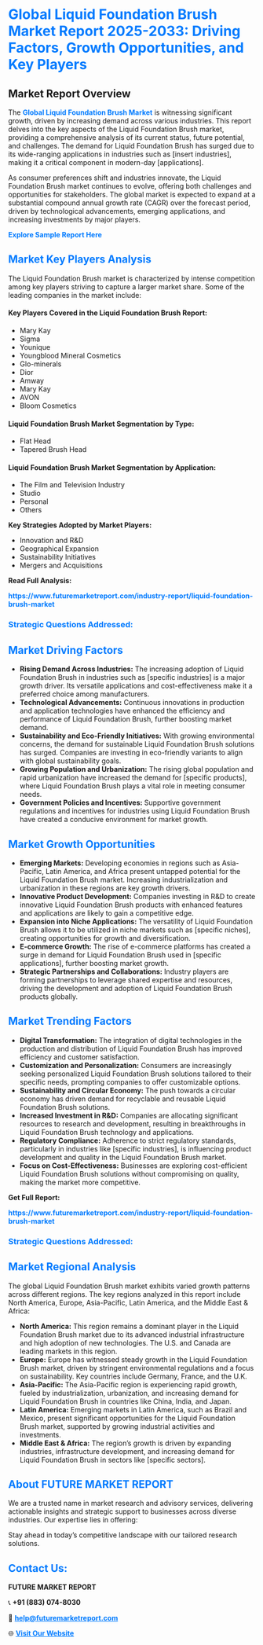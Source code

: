 <h1 style="color: #007BFF;">Global Liquid Foundation Brush Market Report 2025-2033: Driving Factors, Growth Opportunities, and Key Players</h1>

<section id="overview">
<h2>Market Report Overview</h2>
<p>The <a href="https://www.futuremarketreport.com/industry-report/liquid-foundation-brush-market" style="color: #007BFF; text-decoration: none;"><strong>Global Liquid Foundation Brush Market</strong></a> is witnessing significant growth, driven by increasing demand across various industries. This report delves into the key aspects of the Liquid Foundation Brush market, providing a comprehensive analysis of its current status, future potential, and challenges. The demand for Liquid Foundation Brush has surged due to its wide-ranging applications in industries such as [insert industries], making it a critical component in modern-day [applications].</p>
<p>As consumer preferences shift and industries innovate, the Liquid Foundation Brush market continues to evolve, offering both challenges and opportunities for stakeholders. The global market is expected to expand at a substantial compound annual growth rate (CAGR) over the forecast period, driven by technological advancements, emerging applications, and increasing investments by major players.</p>
</section>

<section id="overview">
<p><a href="https://www.futuremarketreport.com/request-sample/reportId=86039" style="color: #007BFF; text-decoration: none;"><strong>Explore Sample Report Here</strong></a></p>
</section>

<section id="key-players">
<h2 style="color: #007BFF;">Market Key Players Analysis</h2>
<p>The Liquid Foundation Brush market is characterized by intense competition among key players striving to capture a larger market share. Some of the leading companies in the market include:</p>
<h4>Key Players Covered in the Liquid Foundation Brush Report:</h4>
<ul><li>Mary Kay</li><li>Sigma</li><li>Younique</li><li>Youngblood Mineral Cosmetics</li><li>Glo-minerals</li><li>Dior</li><li>Amway</li><li>Mary Kay</li><li>AVON</li><li>Bloom Cosmetics</li></ul>
<h4>Liquid Foundation Brush Market Segmentation by Type:</h4>
<ul><li>Flat Head</li><li>Tapered Brush Head</li></ul>

<h4>Liquid Foundation Brush Market Segmentation by Application:</h4>
<ul><li>The Film and Television Industry</li><li>Studio</li><li>Personal</li><li>Others</li></ul>
<p><strong>Key Strategies Adopted by Market Players:</strong></p>
<ul>
<li>Innovation and R&D</li>
<li>Geographical Expansion</li>
<li>Sustainability Initiatives</li>
<li>Mergers and Acquisitions</li>
</ul>
</section>

<section>
<p><strong>Read Full Analysis: </strong></p><a href="https://www.futuremarketreport.com/industry-report/liquid-foundation-brush-market" style="color: #007BFF; text-decoration: none;"><strong>https://www.futuremarketreport.com/industry-report/liquid-foundation-brush-market</strong></a>
<h3 style="color: #007BFF;">Strategic Questions Addressed:</h3>
</section>

<section id="driving-factors">
<h2 style="color: #007BFF;">Market Driving Factors</h2>
<ul>
<li><strong>Rising Demand Across Industries:</strong> The increasing adoption of Liquid Foundation Brush in industries such as [specific industries] is a major growth driver. Its versatile applications and cost-effectiveness make it a preferred choice among manufacturers.</li>
<li><strong>Technological Advancements:</strong> Continuous innovations in production and application technologies have enhanced the efficiency and performance of Liquid Foundation Brush, further boosting market demand.</li>
<li><strong>Sustainability and Eco-Friendly Initiatives:</strong> With growing environmental concerns, the demand for sustainable Liquid Foundation Brush solutions has surged. Companies are investing in eco-friendly variants to align with global sustainability goals.</li>
<li><strong>Growing Population and Urbanization:</strong> The rising global population and rapid urbanization have increased the demand for [specific products], where Liquid Foundation Brush plays a vital role in meeting consumer needs.</li>
<li><strong>Government Policies and Incentives:</strong> Supportive government regulations and incentives for industries using Liquid Foundation Brush have created a conducive environment for market growth.</li>
</ul>
</section>

<section id="growth-opportunities">
<h2 style="color: #007BFF;">Market Growth Opportunities</h2>
<ul>
<li><strong>Emerging Markets:</strong> Developing economies in regions such as Asia-Pacific, Latin America, and Africa present untapped potential for the Liquid Foundation Brush market. Increasing industrialization and urbanization in these regions are key growth drivers.</li>
<li><strong>Innovative Product Development:</strong> Companies investing in R&D to create innovative Liquid Foundation Brush products with enhanced features and applications are likely to gain a competitive edge.</li>
<li><strong>Expansion into Niche Applications:</strong> The versatility of Liquid Foundation Brush allows it to be utilized in niche markets such as [specific niches], creating opportunities for growth and diversification.</li>
<li><strong>E-commerce Growth:</strong> The rise of e-commerce platforms has created a surge in demand for Liquid Foundation Brush used in [specific applications], further boosting market growth.</li>
<li><strong>Strategic Partnerships and Collaborations:</strong> Industry players are forming partnerships to leverage shared expertise and resources, driving the development and adoption of Liquid Foundation Brush products globally.</li>
</ul>
</section>

<section id="trending-factors">
<h2 style="color: #007BFF;">Market Trending Factors</h2>
<ul>
<li><strong>Digital Transformation:</strong> The integration of digital technologies in the production and distribution of Liquid Foundation Brush has improved efficiency and customer satisfaction.</li>
<li><strong>Customization and Personalization:</strong> Consumers are increasingly seeking personalized Liquid Foundation Brush solutions tailored to their specific needs, prompting companies to offer customizable options.</li>
<li><strong>Sustainability and Circular Economy:</strong> The push towards a circular economy has driven demand for recyclable and reusable Liquid Foundation Brush solutions.</li>
<li><strong>Increased Investment in R&D:</strong> Companies are allocating significant resources to research and development, resulting in breakthroughs in Liquid Foundation Brush technology and applications.</li>
<li><strong>Regulatory Compliance:</strong> Adherence to strict regulatory standards, particularly in industries like [specific industries], is influencing product development and quality in the Liquid Foundation Brush market.</li>
<li><strong>Focus on Cost-Effectiveness:</strong> Businesses are exploring cost-efficient Liquid Foundation Brush solutions without compromising on quality, making the market more competitive.</li>
</ul>
</section>

<section>
<p><strong>Get Full Report: </strong></p><a href="https://www.futuremarketreport.com/industry-report/liquid-foundation-brush-market" style="color: #007BFF; text-decoration: none;"><strong>https://www.futuremarketreport.com/industry-report/liquid-foundation-brush-market</strong></a>
<h3 style="color: #007BFF;">Strategic Questions Addressed:</h3>
</section>


<section id="regional-analysis">
<h2 style="color: #007BFF;">Market Regional Analysis</h2>
<p>The global Liquid Foundation Brush market exhibits varied growth patterns across different regions. The key regions analyzed in this report include North America, Europe, Asia-Pacific, Latin America, and the Middle East & Africa:</p>
<ul>
<li><strong>North America:</strong> This region remains a dominant player in the Liquid Foundation Brush market due to its advanced industrial infrastructure and high adoption of new technologies. The U.S. and Canada are leading markets in this region.</li>
<li><strong>Europe:</strong> Europe has witnessed steady growth in the Liquid Foundation Brush market, driven by stringent environmental regulations and a focus on sustainability. Key countries include Germany, France, and the U.K.</li>
<li><strong>Asia-Pacific:</strong> The Asia-Pacific region is experiencing rapid growth, fueled by industrialization, urbanization, and increasing demand for Liquid Foundation Brush in countries like China, India, and Japan.</li>
<li><strong>Latin America:</strong> Emerging markets in Latin America, such as Brazil and Mexico, present significant opportunities for the Liquid Foundation Brush market, supported by growing industrial activities and investments.</li>
<li><strong>Middle East & Africa:</strong> The region’s growth is driven by expanding industries, infrastructure development, and increasing demand for Liquid Foundation Brush in sectors like [specific sectors].</li>
</ul>
</section>

<footer>
<h2 style="color: #007BFF;">About FUTURE MARKET REPORT</h2>
<p>We are a trusted name in market research and advisory services, delivering actionable insights and strategic support to businesses across diverse industries. Our expertise lies in offering:</p>

<p>Stay ahead in today’s competitive landscape with our tailored research solutions.</p>

<h2 style="color: #007BFF;">Contact Us:</h2>
<p><strong>FUTURE MARKET REPORT</strong></p>
<p>📞 <strong>+91 (883) 074-8030</strong></p>
<p>📧 <strong><a href="mailto:help@futuremarketreport.com" style="color: #007BFF;">help@futuremarketreport.com</a></strong></p>
<p>🌐 <strong><a href="https://www.futuremarketreport.com/" style="color: #007BFF;">Visit Our Website</a></strong></p>
</footer>